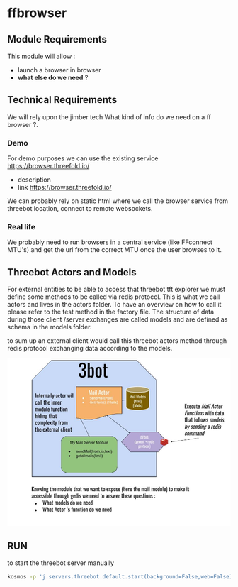 # ffbrowser

## Module Requirements

This module will allow :

- launch a browser in browser
- **what else do we need** ?

## Technical Requirements

We will rely upon the jimber tech
What kind of info do we need on a ff browser ?.

### Demo

For demo purposes we can use the existing service https://browser.threefold.io/

- description
- link https://browser.threefold.io/

We can probably rely on static html where we call the browser service from threebot location, connect to remote websockets.

### Real life

We probably need to run browsers in a central service (like FFconnect MTU's) and get the url from the correct MTU once the user browses to it.

## Threebot Actors and Models

For external entities to be able to access that threebot tft explorer we must define some methods to be called via redis protocol.
This is what we call actors and lives in the actors folder. To have an overview on how to call it please refer to the test method in the factory file.
The structure of data during those client /server exchanges are called models and are defined as schema in the models folder.

to sum up an external client would call this threebot actors method through redis protocol exchanging data according to the models.

![3Bot module example with mail module](../doc/images/3bot_actors_models.jpg)

## RUN

to start the threebot server manually

```bash
kosmos -p 'j.servers.threebot.default.start(background=False,web=False)'
```
